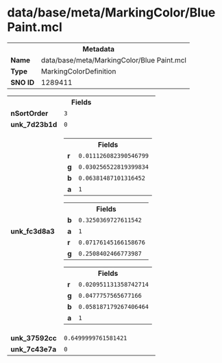<h1>data/base/meta/MarkingColor/Blue Paint.mcl</h1><table><tr><th colspan="100%">Metadata</th></tr><tr><td><b>Name</b></td><td>data/base/meta/MarkingColor/Blue Paint.mcl</td></tr><tr><td><b>Type</b></td><td>MarkingColorDefinition</td></tr><tr><td><b>SNO ID</b></td><td>1289411</td></tr></table>

<table><tr><th colspan="100%">Fields</th></tr><tr><td><b>nSortOrder</b></td><td><code>3</code></td></tr><tr><td><b>unk_7d23b1d</b></td><td><code>0</code></td></tr><tr><td><b>unk_fc3d8a3</b></td><td><table><tr><th colspan="100%">Fields</th></tr><tr><td><b>r</b></td><td><code>0.011126082390546799</code></td></tr><tr><td><b>g</b></td><td><code>0.030256522819399834</code></td></tr><tr><td><b>b</b></td><td><code>0.06381487101316452</code></td></tr><tr><td><b>a</b></td><td><code>1</code></td></tr></table>


<table><tr><th colspan="100%">Fields</th></tr><tr><td><b>b</b></td><td><code>0.3250369727611542</code></td></tr><tr><td><b>a</b></td><td><code>1</code></td></tr><tr><td><b>r</b></td><td><code>0.07176145166158676</code></td></tr><tr><td><b>g</b></td><td><code>0.2508402466773987</code></td></tr></table>


<table><tr><th colspan="100%">Fields</th></tr><tr><td><b>r</b></td><td><code>0.020951131358742714</code></td></tr><tr><td><b>g</b></td><td><code>0.0477757565677166</code></td></tr><tr><td><b>b</b></td><td><code>0.058187179267406464</code></td></tr><tr><td><b>a</b></td><td><code>1</code></td></tr></table>


</td></tr><tr><td><b>unk_37592cc</b></td><td><code>0.6499999761581421</code></td></tr><tr><td><b>unk_7c43e7a</b></td><td><code>0</code></td></tr></table>

